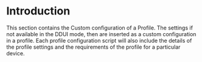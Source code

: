 # Introduction

This section contains the Custom configuration of a Profile. The settings if not available in the DDUI mode, then are inserted as a custom configuration in a profile. Each profile configuration script will also include the details of the profile settings and the requirements of the profile for a particular device.